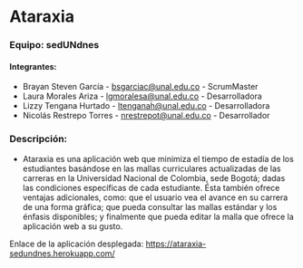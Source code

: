 # Ataraxia
### Equipo: sedUNdnes
#### Integrantes:

* Brayan Steven García - bsgarciac@unal.edu.co - ScrumMaster
* Laura Morales Ariza - lgmoralesa@unal.edu.co - Desarrolladora
* Lizzy Tengana Hurtado - ltenganah@unal.edu.co - Desarrolladora
* Nicolás Restrepo Torres  - nrestrepot@unal.edu.co - Desarrollador

### Descripción:

* Ataraxia es una aplicación web que minimiza el tiempo de estadía de los estudiantes 
basándose en las mallas curriculares actualizadas de las carreras en la Universidad 
Nacional de Colombia, sede Bogotá; dadas las condiciones específicas de cada estudiante. 
Ésta también ofrece ventajas adicionales, como: que el usuario vea el avance en su 
carrera de una forma gráfica; que pueda consultar las mallas estándar y los énfasis 
disponibles; y finalmente que pueda editar la malla que ofrece la aplicación web a su gusto.

Enlace de la aplicación desplegada: https://ataraxia-sedundnes.herokuapp.com/
